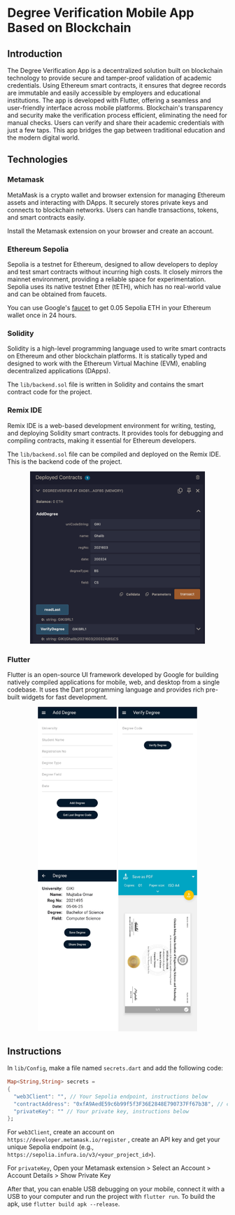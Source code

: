 # Degree Verification Mobile App Based on Blockchain

## Introduction
The Degree Verification App is a decentralized solution built on blockchain technology to provide secure and tamper-proof validation of academic credentials. Using Ethereum smart contracts, it ensures that degree records are immutable and easily accessible by employers and educational institutions. The app is developed with Flutter, offering a seamless and user-friendly interface across mobile platforms. Blockchain's transparency and security make the verification process efficient, eliminating the need for manual checks. Users can verify and share their academic credentials with just a few taps. This app bridges the gap between traditional education and the modern digital world.

## Technologies

### Metamask 
MetaMask is a crypto wallet and browser extension for managing Ethereum assets and interacting with DApps. It securely stores private keys and connects to blockchain networks. Users can handle transactions, tokens, and smart contracts easily.

Install the Metamask extension on your browser and create an account.

### Ethereum Sepolia 
Sepolia is a testnet for Ethereum, designed to allow developers to deploy and test smart contracts without incurring high costs. It closely mirrors the mainnet environment, providing a reliable space for experimentation. Sepolia uses its native testnet Ether (tETH), which has no real-world value and can be obtained from faucets.

You can use Google's [faucet](https://cloud.google.com/application/web3/faucet/ethereum/sepolia) to get 0.05 Sepolia ETH in your Ethereum wallet once in 24 hours.

### Solidity
Solidity is a high-level programming language used to write smart contracts on Ethereum and other blockchain platforms. It is statically typed and designed to work with the Ethereum Virtual Machine (EVM), enabling decentralized applications (DApps).

The `lib/backend.sol` file is written in Solidity and contains the smart contract code for the project.

### Remix IDE
Remix IDE is a web-based development environment for writing, testing, and deploying Solidity smart contracts. It provides tools for debugging and compiling contracts, making it essential for Ethereum developers.

The `lib/backend.sol` file can be compiled and deployed on the Remix IDE. This is the backend code of the project.

<p align="center">
    <img src="readme/remix_deployed.png" alt="An image of a contract deployed on Remix IDE" width="400">
</p>

### Flutter 
Flutter is an open-source UI framework developed by Google for building natively compiled applications for mobile, web, and desktop from a single codebase. It uses the Dart programming language and provides rich pre-built widgets for fast development.

<p align="center">
  <img src="readme/ss_add.jpeg" alt="Screenshot of app frontend for adding degree" width="180" />
<!--   <img src="readme/ss_side.jpeg" alt="Screenshot of app frontend side bar" width="300" /> -->
  <img src="readme/ss_verify.jpeg" alt="Screenshot of app frontend for verifying degree" width="180" />
  <img src="readme/ss_verified.jpeg" alt="Screenshot of app frontend after degree is verified to exist" width="180" />
  <img src="readme/ss_degree.jpeg" alt="Screenshot of app frontend for saving degree as file" width="180" />
</p>

## Instructions

In `lib/Config`, make a file named `secrets.dart` and add the following code:

```dart
Map<String,String> secrets =
{
  "web3Client": "", // Your Sepolia endpoint, instructions below
  "contractAddress": "0xfA9AedE59c6b99f5f3F36E2848E790737Ff67b38", // contract address
  "privateKey": "" // Your private key, instructions below
};
```

For `web3Client`, create an account on `https://developer.metamask.io/register` , create an API key and get your unique Sepolia endpoint (e.g., `https://sepolia.infura.io/v3/<your_project_id>`).

For `privateKey`, Open your Metamask extension > Select an Account > Account Details > Show Private Key

After that, you can enable USB debugging on your mobile, connect it with a USB to your computer and run the project with `flutter run`.
To build the apk, use `flutter build apk --release`.
